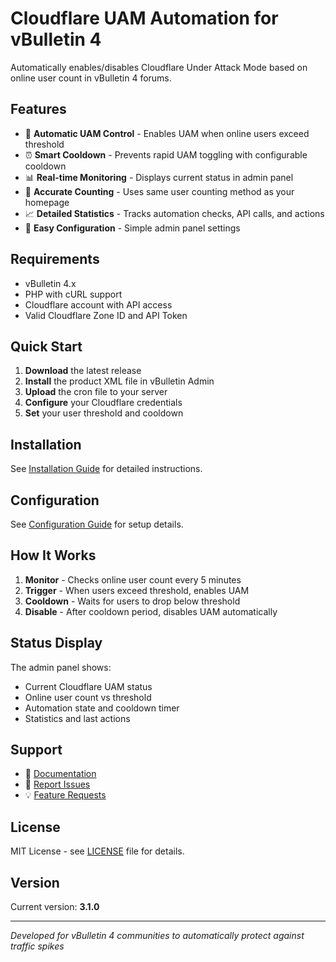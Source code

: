 # Cloudflare UAM Automation for vBulletin 4

Automatically enables/disables Cloudflare Under Attack Mode based on online user count in vBulletin 4 forums.

## Features

- 🔄 **Automatic UAM Control** - Enables UAM when online users exceed threshold
- ⏰ **Smart Cooldown** - Prevents rapid UAM toggling with configurable cooldown
- 📊 **Real-time Monitoring** - Displays current status in admin panel
- 🎯 **Accurate Counting** - Uses same user counting method as your homepage
- 📈 **Detailed Statistics** - Tracks automation checks, API calls, and actions
- 🔧 **Easy Configuration** - Simple admin panel settings

## Requirements

- vBulletin 4.x
- PHP with cURL support
- Cloudflare account with API access
- Valid Cloudflare Zone ID and API Token

## Quick Start

1. **Download** the latest release
2. **Install** the product XML file in vBulletin Admin
3. **Upload** the cron file to your server
4. **Configure** your Cloudflare credentials
5. **Set** your user threshold and cooldown

## Installation

See [Installation Guide](docs/installation.md) for detailed instructions.

## Configuration

See [Configuration Guide](docs/configuration.md) for setup details.

## How It Works

1. **Monitor** - Checks online user count every 5 minutes
2. **Trigger** - When users exceed threshold, enables UAM
3. **Cooldown** - Waits for users to drop below threshold
4. **Disable** - After cooldown period, disables UAM automatically

## Status Display

The admin panel shows:
- Current Cloudflare UAM status
- Online user count vs threshold
- Automation state and cooldown timer
- Statistics and last actions

## Support

- 📖 [Documentation](docs/)
- 🐛 [Report Issues](https://github.com/z3r010/Cloudflare-UAM-Automation/issues)
- 💡 [Feature Requests](https://github.com/z3r010/Cloudflare-UAM-Automation/issues/new)

## License

MIT License - see [LICENSE](LICENSE) file for details.

## Version

Current version: **3.1.0**

---

*Developed for vBulletin 4 communities to automatically protect against traffic spikes*